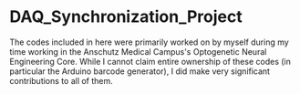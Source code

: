 # DAQ_Synchronization_Project
The codes included in here were primarily worked on by myself during my time working in the Anschutz Medical Campus's Optogenetic Neural Engineering Core. While I cannot claim entire ownership of these codes (in particular the Arduino barcode generator), I did make very significant contributions to all of them.
